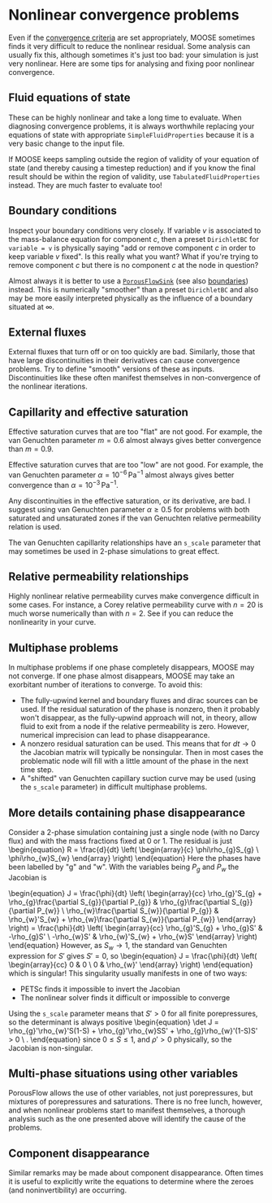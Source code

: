 # Nonlinear convergence problems

Even if the [convergence criteria](/porous_flow/convergence.md) are set appropriately, MOOSE sometimes finds it very difficult to reduce the nonlinear residual.  Some analysis can usually fix this, although sometimes it's just too bad: your simulation is just very nonlinear.  Here are some tips for analysing and fixing poor nonlinear convergence.

## Fluid equations of state

These can be highly nonlinear and take a long time to evaluate.  When diagnosing convergence problems, it is always worthwhile replacing your equations of state with appropriate `SimpleFluidProperties` because it is a very basic change to the input file.

If MOOSE keeps sampling outside the region of validity of your equation of state (and thereby causing a timestep reduction) and if you know the final result should be within the region of validity, use `TabulatedFluidProperties` instead.  They are much faster to evaluate too!

## Boundary conditions

Inspect your boundary conditions very closely.  If variable $v$ is associated to the mass-balance equation for component $c$, then a preset `DirichletBC` for `variable = v` is physically saying "add or remove component $c$ in order to keep variable $v$ fixed".  Is this really what you want?  What if you're trying to remove component $c$ but there is no component $c$ at the node in question?

Almost always it is better to use a [`PorousFlowSink`](PorousFlowSink.md) (see also [boundaries](boundaries.md)) instead.  This is numerically "smoother" than a preset `DirichletBC` and also may be more easily interpreted physically as the influence of a boundary situated at $\infty$.

## External fluxes

External fluxes that turn off or on too quickly are bad.  Similarly,
  those that have large discontinuities in their derivatives can cause
  convergence problems.  Try to define "smooth" versions of these as
  inputs.  Discontinuities like these often manifest themselves in
  non-convergence of the nonlinear iterations.

## Capillarity and effective saturation

Effective saturation curves that are too "flat" are not good.
  For example, the van Genuchten parameter $m=0.6$ almost always gives
  better convergence than $m=0.9$.

Effective saturation curves that are too "low" are not good.
  For example, the van Genuchten parameter $\alpha=10^{-6}\,$Pa$^{-1}$
  almost always gives better convergence than
  $\alpha=10^{-3}\,$Pa$^{-1}$.

Any discontinuities in the effective saturation, or its
  derivative, are bad.  I suggest using van Genuchten parameter
  $\alpha\geq 0.5$ for problems with both saturated and unsaturated
  zones if the van Genuchten relative permeability relation is used.

The van Genuchten capillarity relationships have an `s_scale` parameter that may sometimes be used in 2-phase simulations to great effect.

## Relative permeability relationships

Highly nonlinear relative permeability curves make convergence
  difficult in some cases.  For instance, a Corey relative
  permeability curve with $n=20$ is much worse numerically than with
  $n=2$.  See if you can reduce the nonlinearity in your curve.

## Multiphase problems

In multiphase problems if one phase completely disappears, MOOSE
  may not converge.  If one phase almost disappears, MOOSE may take an exorbitant number of iterations to converge.  To avoid this:

 - The fully-upwind kernel and boundary fluxes and dirac sources
  can be used.  If the residual saturation of the phase is nonzero,
  then it probably won't disappear, as the fully-upwind approach will
  not, in theory, allow fluid to exit from a node if the relative
  permeability is zero.  However, numerical imprecision can lead to
  phase disappearance.
 - A nonzero residual saturation can be used.  This means that for
  $dt\rightarrow 0$ the Jacobian matrix will typically be nonsingular.  Then in most cases the problematic node will
  fill with a little amount of the phase in the next time step.
 - A "shifted" van Genuchten capillary suction curve may be used (using the `s_scale` parameter)
  in difficult multiphase problems.

## More details containing phase disappearance

Consider a 2-phase simulation containing just a single node (with no
Darcy flux) and with the mass fractions fixed at 0 or 1.  The residual
is just
\begin{equation}
R = \frac{d}{dt} \left(
\begin{array}{c}
\phi\rho_{g}S_{g} \\
\phi\rho_{w}S_{w}
\end{array}
\right)
\end{equation}
Here the phases have been labelled by "g" and "w".  With the variables being $P_{g}$ and $P_{w}$ the Jacobian is

\begin{equation}
J = \frac{\phi}{dt} \left(
\begin{array}{cc}
\rho_{g}'S_{g} + \rho_{g}\frac{\partial S_{g}}{\partial P_{g}} &
\rho_{g}\frac{\partial S_{g}}{\partial P_{w}} \\
\rho_{w}\frac{\partial S_{w}}{\partial P_{g}} &
\rho_{w}'S_{w} + \rho_{w}\frac{\partial S_{w}}{\partial P_{w}}
\end{array}
\right)
= \frac{\phi}{dt} \left(
\begin{array}{cc}
\rho_{g}'S_{g} + \rho_{g}S' &
-\rho_{g}S' \\
-\rho_{w}S' &
\rho_{w}'S_{w} + \rho_{w}S'
\end{array}
\right)
\end{equation}
However, as $S_{w}\rightarrow 1$, the standard van Genuchten expression for $S'$ gives $S'=0$, so
\begin{equation}
J = \frac{\phi}{dt} \left(
\begin{array}{cc}
0 & 0 \\
0 &
\rho_{w}'
\end{array}
\right)
\end{equation}
which is singular!  This singularity usually manifests in one of two ways:

 - PETSc finds it impossible to invert the Jacobian
 - The nonlinear solver finds it difficult or impossible to converge

Using the `s_scale` parameter means that $S'>0$ for all finite porepressures, so the determinant is always positive
\begin{equation}
\det J = \rho_{g}'\rho_{w}'S(1-S) + \rho_{g}'\rho_{w}SS' +
\rho_{g}\rho_{w}'(1-S)S' > 0 \ .
\end{equation}
since $0\leq S\leq 1$, and $\rho'>0$ physically, so the Jacobian is
non-singular.

## Multi-phase situations using other variables

PorousFlow allows the use of other variables, not just porepressures, but mixtures of porepressures and saturations.  There is no free lunch, however, and when nonlinear problems start to manifest themselves, a thorough analysis such as the one presented above will identify the cause of the problems.

## Component disappearance

Similar remarks may be made about component disappearance.  Often times it is useful to explicitly write the equations to determine where the zeroes (and noninvertibility) are occurring.
